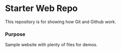 # Starter Web Repo

This repository is for showing how Git and Github work.

### Purpose

Sample website with plenty of files for demos.